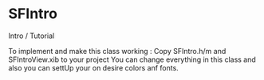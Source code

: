 # SFIntro
Intro / Tutorial 

To implement and make this class working : Copy SFIntro.h/m and SFIntroView.xib to your project
You can change everything in this class and also you can settUp your on desire colors anf fonts.
